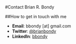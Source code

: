 #Contact Brian R. Bondy

##How to get in touch with me

- **Email**: bbondy [at] gmail.com
- **Twitter**: [@brianbondy](https://twitter.com/brianbondy)
- **LinkedIn**: [bbondy](https://www.linkedin.com/in/bbondy)
